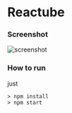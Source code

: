 # Reactube

### Screenshot 

![screenshot](https://i.imgur.com/slomS1k.png)

### How to run 

just

```
> npm install
> npm start
```
